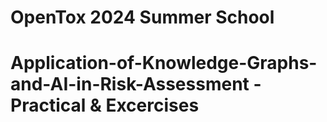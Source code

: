 # OpenTox 2024 Summer School

# Application-of-Knowledge-Graphs-and-AI-in-Risk-Assessment - Practical & Excercises
